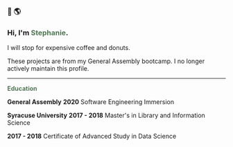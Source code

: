 ### 👋 🌎 
### Hi, I'm <span style="color:#527856;">Stephanie</span>.

I will stop for expensive coffee and donuts. 

These projects are from my General Assembly bootcamp. I no longer actively maintain this profile. 

--- 

**<span style="color:#527856">Education</span>**

**General Assembly** 
**2020** Software Engineering Immersion

**Syracuse University** 
**2017 - 2018** Master's in Library and Information Science 

**2017 - 2018** Certificate of Advanced Study in Data Science
